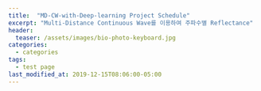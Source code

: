 ```yaml
---
title:  "MD-CW-with-Deep-learning Project Schedule"
excerpt: "Multi-Distance Continuous Wave를 이용하여 주파수별 Reflectance"
header:
  teaser: /assets/images/bio-photo-keyboard.jpg
categories:
  - categories
tags:
  - test page
last_modified_at: 2019-12-15T08:06:00-05:00
---
```

<!--stackedit_data:
eyJoaXN0b3J5IjpbLTE4NTUyODE3MzRdfQ==
-->
